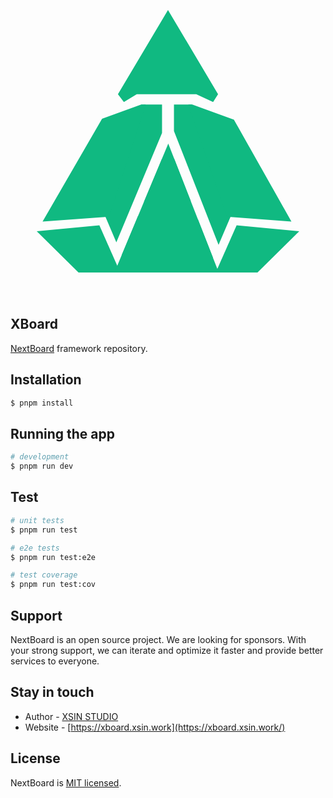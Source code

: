<p align="center">
  <a href="https://xboard.xsin.work/" target="blank">
  <svg width="501" height="501" viewBox="0 0 501 501" fill="none" xmlns="http://www.w3.org/2000/svg">
    <g clip-path="url(#clip0_3_2)">
    <path fill-rule="evenodd" clip-rule="evenodd" d="M187.954 460H202.272V369.123L176.006 431.973L187.954 460ZM211.506 347.031L221.363 342.164L221.363 460H240.454L240.454 277.769L211.506 347.031ZM240.454 236.706L167.338 411.645L149.773 370.444L207.045 191.333H240.454V236.706ZM259.546 277.084V460H278.637V342.164L286.583 346.088L259.546 277.084ZM297.727 374.529V460H312.045L322.035 436.568L297.727 374.529ZM330.899 415.778L259.546 233.672V191.333H288.182L350.227 370.444L330.899 415.778Z" fill="#10B981"/>
    <path d="M140.226 384.585L39.9999 394.012L106.817 460H173.636L140.226 384.585Z" fill="#10B981"/>
    <path d="M359.774 384.585L460 394.012L393.182 460H326.364L359.774 384.585Z" fill="#10B981"/>
    <path d="M447.488 378.507L344.378 370.672L282.512 191.231H288.857L355.483 215.522L447.488 378.507Z" fill="#10B981"/>
    <path d="M49.3244 378.507L155.607 370.672L214.301 191.231L206.369 191.388L144.503 213.955L49.3244 378.507Z" fill="#10B981"/>
    <path d="M330.102 174.776L322.17 187.313L295.203 174.776L200.024 174.776L179.402 187.313L169.884 174.776L249.993 40L330.102 174.776Z" fill="#10B981"/>
    <path fill-rule="evenodd" clip-rule="evenodd" d="M331.217 460L250.446 253.861L164.291 460H331.217Z" fill="#10B981"/>
    </g>
    <defs>
    <clipPath id="clip0_3_2">
    <rect width="420" height="420" fill="white" transform="translate(40 40)"/>
    </clipPath>
    </defs>
    </svg>
  </a>
</p>

## XBoard

[NextBoard](https://github.com/xsin/xboard) framework repository.

## Installation

```bash
$ pnpm install
```

## Running the app

```bash
# development
$ pnpm run dev
```

## Test

```bash
# unit tests
$ pnpm run test

# e2e tests
$ pnpm run test:e2e

# test coverage
$ pnpm run test:cov
```

## Support

NextBoard is an open source project. We are looking for sponsors. With your strong support, we can iterate and optimize it faster and provide better services to everyone.

## Stay in touch

- Author - [XSIN STUDIO](https://github.com/xsin)
- Website - [https://xboard.xsin.work](https://xboard.xsin.work/)

## License

NextBoard is [MIT licensed](LICENSE).
